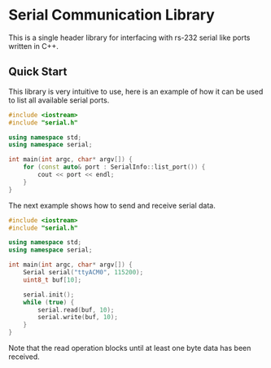 # Serial Communication Library

This is a single header library for interfacing with rs-232 serial like ports written in C++.

## Quick Start

This library is very intuitive to use, here is an example of how it can be used to list all available serial ports.

```c++
#include <iostream>
#include "serial.h"

using namespace std;
using namespace serial;

int main(int argc, char* argv[]) {
    for (const auto& port : SerialInfo::list_port()) {
        cout << port << endl;
    }
}
```

The next example shows how to send and receive serial data.

```c++
#include <iostream>
#include "serial.h"

using namespace std;
using namespace serial;

int main(int argc, char* argv[]) {
    Serial serial("ttyACM0", 115200);
    uint8_t buf[10];

    serial.init();
    while (true) {
        serial.read(buf, 10);
        serial.write(buf, 10);
    }
}
```

Note that the read operation blocks until at least one byte data has been received.
